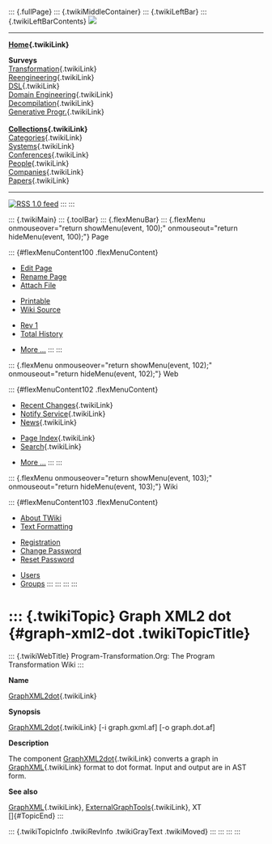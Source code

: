::: {.fullPage}
::: {.twikiMiddleContainer}
::: {.twikiLeftBar}
::: {.twikiLeftBarContents}
![](../pub/transformation.gif)

------------------------------------------------------------------------

**[Home](WebHome){.twikiLink}**

**Surveys**\
[Transformation](ProgramTransformation){.twikiLink}\
[Reengineering](ReengineeringWiki){.twikiLink}\
[DSL](DomainSpecificLanguages){.twikiLink}\
[Domain Engineering](DomainEngineering){.twikiLink}\
[Decompilation](DeCompilation){.twikiLink}\
[Generative Progr.](GenerativeProgrammingWiki){.twikiLink}\
\
**[Collections](CategoryCollection){.twikiLink}**\
[Categories](CategoryCategory){.twikiLink}\
[Systems](TransformationSystems){.twikiLink}\
[Conferences](TransformationConferences){.twikiLink}\
[People](TransformationPeople){.twikiLink}\
[Companies](TransformationCompanies){.twikiLink}\
[Papers](CategoryPaper){.twikiLink}

------------------------------------------------------------------------

[![](../pub/rss.gif "RSS 1.0 feed")](WebRss@skin=rss)
:::
:::

::: {.twikiMain}
::: {.toolBar}
::: {.flexMenuBar}
::: {.flexMenu onmouseover="return showMenu(event, 100);" onmouseout="return hideMenu(event, 100);"}
Page

::: {#flexMenuContent100 .flexMenuContent}
-   [Edit
    Page](http://www.program-transformation.org/edit/Transform/GraphXML2dot?t=1536826493)
-   [Rename
    Page](http://www.program-transformation.org/rename/Transform/GraphXML2dot)
-   [Attach
    File](http://www.program-transformation.org/attach/Transform/GraphXML2dot)

<!-- -->

-   [Printable](http://www.program-transformation.org/view/Transform/GraphXML2dot?skin=print.pattern)
-   [Wiki
    Source](http://www.program-transformation.org/view/Transform/GraphXML2dot?skin=text&raw=on&contenttype=text/plain)

<!-- -->

-   [Rev
    1](http://www.program-transformation.org/view/Transform/GraphXML2dot?rev=1.1)
-   [Total
    History](http://www.program-transformation.org/rdiff/Transform/GraphXML2dot)

<!-- -->

-   [More
    \...](http://www.program-transformation.org/oops/Transform/GraphXML2dot?template=oopsmore&param1=1.1&param2=1.1)
:::
:::

::: {.flexMenu onmouseover="return showMenu(event, 102);" onmouseout="return hideMenu(event, 102);"}
Web

::: {#flexMenuContent102 .flexMenuContent}
-   [Recent Changes](WebChanges){.twikiLink}
-   [Notify Service](WebNotify){.twikiLink}
-   [News](WebNews){.twikiLink}

<!-- -->

-   [Page Index](WebIndex){.twikiLink}
-   [Search](WebSearch){.twikiLink}

<!-- -->

-   [More
    \...](http://www.program-transformation.org/oops/Transform/GraphXML2dot?template=oopsmore&param1=1.1&param2=1.1)
:::
:::

::: {.flexMenu onmouseover="return showMenu(event, 103);" onmouseout="return hideMenu(event, 103);"}
Wiki

::: {#flexMenuContent103 .flexMenuContent}
-   [About
    TWiki](http://www.program-transformation.org/view/TWiki/WebHome)
-   [Text
    Formatting](http://www.program-transformation.org/view/TWiki/TextFormattingRules)

<!-- -->

-   [Registration](http://www.program-transformation.org/view/TWiki/TWikiRegistration)
-   [Change
    Password](http://www.program-transformation.org/view/TWiki/ChangePassword)
-   [Reset
    Password](http://www.program-transformation.org/view/TWiki/ResetPassword)

<!-- -->

-   [Users](http://www.program-transformation.org/view/Main/TWikiUsers)
-   [Groups](http://www.program-transformation.org/view/Main/TWikiGroups)
:::
:::
:::
:::

::: {.twikiTopic}
Graph XML2 dot {#graph-xml2-dot .twikiTopicTitle}
==============

::: {.twikiWebTitle}
Program-Transformation.Org: The Program Transformation Wiki
:::

**Name**

[GraphXML2dot](GraphXML2dot){.twikiLink}

**Synopsis**

[GraphXML2dot](GraphXML2dot){.twikiLink} \[-i graph.gxml.af\] \[-o
graph.dot.af\]

**Description**

The component [GraphXML2dot](GraphXML2dot){.twikiLink} converts a graph
in [GraphXML](GraphXML){.twikiLink} format to dot format. Input and
output are in AST form.

**See also**

[GraphXML](GraphXML){.twikiLink},
[ExternalGraphTools](ExternalGraphTools){.twikiLink}, XT\
[]{#TopicEnd}
:::

::: {.twikiTopicInfo .twikiRevInfo .twikiGrayText .twikiMoved}
:::
:::
:::
:::
